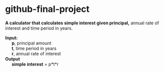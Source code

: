 # github-final-project
**A calculator that calculates simple interest given principal,** annual rate of interest and time period in years.

**Input:**\
&emsp;&ensp;**p**, principal amount\
&emsp;&ensp;**t**, time period in years\
&emsp;&ensp;**r**, annual rate of interest\
**Output**\
&emsp;&ensp;**simple interest** = p\*t*r
